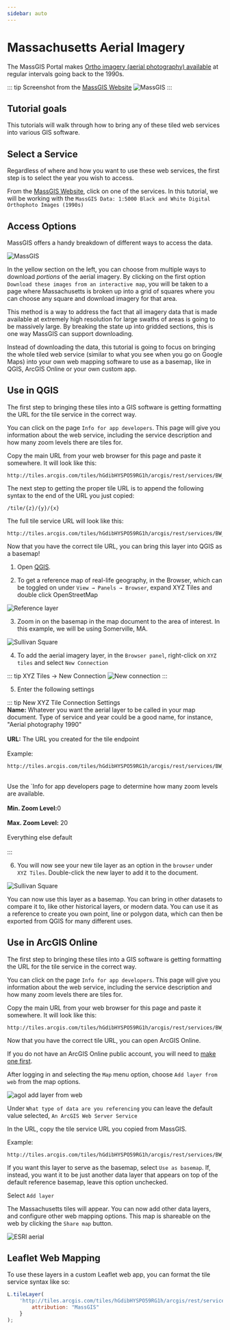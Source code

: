 ```yaml
---
sidebar: auto
---
```


# Massachusetts Aerial Imagery

The MassGIS Portal makes <a target = "_blank" href ='https://docs.digital.mass.gov/dataset/massgis-data-layers#img'>Ortho imagery (aerial photography) available</a> at regular intervals going back to the 1990s.



::: tip Screenshot from the <a target = "_blank" href ='https://docs.digital.mass.gov/dataset/massgis-data-layers#img'>MassGIS Website</a>
![MassGIS](./media/ortho.png)
:::

## Tutorial goals
This tutorials will walk through how to bring any of these tiled web services into various GIS software.

## Select a Service

Regardless of where and how you want to use these web services, the first step is to select the year you wish to access.

From the <a target = "_blank" href ='https://docs.digital.mass.gov/dataset/massgis-data-layers#img'>MassGIS Website</a>, click on one of the services. In this tutorial, we will be working with the `MassGIS Data: 1:5000 Black and White Digital Orthophoto Images (1990s)`

## Access Options

MassGIS offers a handy breakdown of different ways to access the data.

![MassGIS](./media/download-aerial.png)

In the yellow section on the left, you can choose from multiple ways to download <i>portions</i> of the aerial imagery. By clicking on the first option `Download these images from an interactive map`, you will be taken to a page where Massachusetts is broken up into a grid of squares where you can choose any square and download imagery for that area.

This method is a way to address the fact that all imagery data that is made available at extremely high resolution for large swaths of areas is going to be massively large. By breaking the state up into gridded sections, this is one way MassGIS can support downloading.

Instead of downloading the data, this tutorial is going to focus on bringing the whole tiled web service (similar to what you see when you go on Google Maps) into your own web mapping software to use as a basemap, like in QGIS, ArcGIS Online or your own custom app. 

## Use in QGIS

The first step to bringing these tiles into a GIS software is getting formatting the URL for the tile service in the correct way.

You can click on the page `Info for app developers`. This page will give you information about the web service, including the service description and how many zoom levels there are tiles for.

Copy the main URL from your web browser for this page and paste it somewhere. It will look like this:

```
http://tiles.arcgis.com/tiles/hGdibHYSPO59RG1h/arcgis/rest/services/BW_Orthos_Tile_Package/MapServer
```

The next step to getting the proper tile URL is to append the following syntax to the end of the URL you just copied:

```
/tile/{z}/{y}/{x}
```


The full tile service URL will look like this:

```
http://tiles.arcgis.com/tiles/hGdibHYSPO59RG1h/arcgis/rest/services/BW_Orthos_Tile_Package/MapServer/tile/{z}/{y}/{x}
```

Now that you have the correct tile URL, you can bring this layer into QGIS as a basemap!

1. Open <a target = "_blank" href ='./resources/guides/download-qgis.html'>QGIS</a>. 

2. To get a reference map of real-life geography, in the Browser, which can be toggled on under `View → Panels → Browser`, expand XYZ Tiles and double click OpenStreetMap

![Reference layer](./media/openstreetmap.png)

3. Zoom in on the basemap in the map document to the area of interest. In this example, we will be using Somerville, MA. 

![Sullivan Square](./media/sullivansq.png)

4. To add the aerial imagery layer, in the `Browser panel`, right-click on `XYZ tiles` and select `New Connection`

::: tip XYZ Tiles → New Connection
![New connection](./media/newconnection.gif)
:::

5. Enter the following settings

::: tip New XYZ Tile Connection Settings<br>
**Name:** Whatever you want the aerial layer to be called in your map document. Type of service and year could be a good name, for instance, "Aerial photography 1990"<br><br>
**URL:** The URL you created for the tile endpoint<br><br>
Example:
```
http://tiles.arcgis.com/tiles/hGdibHYSPO59RG1h/arcgis/rest/services/BW_Orthos_Tile_Package/MapServer/tile/{z}/{y}/{x}
```
<br>
Use the `Info for app developers page to determine how many zoom levels are available. <br><br>
<b> Min. Zoom Level:</b>0<br><br>
<b> Max. Zoom Level:</b> 20<br><br>
Everything else default<br><br>
:::


6. You will now see your new tile layer as an option in the `browser` under `XYZ Tiles`. Double-click the new layer to add it to the document.

![Sullivan Square](./media/sullivan1990.png)

You can now use this layer as a basemap. You can bring in other datasets to compare it to, like other historical layers, or modern data. You can use it as a reference to create you own point, line or polygon data, which can then be exported from QGIS for many different uses.

## Use in ArcGIS Online

The first step to bringing these tiles into a GIS software is getting formatting the URL for the tile service in the correct way.

You can click on the page `Info for app developers`. This page will give you information about the web service, including the service description and how many zoom levels there are tiles for.

Copy the main URL from your web browser for this page and paste it somewhere. It will look like this:

```
http://tiles.arcgis.com/tiles/hGdibHYSPO59RG1h/arcgis/rest/services/BW_Orthos_Tile_Package/MapServer
```

Now that you have the correct tile URL, you can open ArcGIS Online.

If you do not have an ArcGIS Online public account, you will need to <a target = "_blank" href ='https://doc.arcgis.com/en/arcgis-online/get-started/create-account.htm#:~:text=From%20the%20website%2C%20click%20the,last%20name%2C%20and%20email%20address'>make one first</a>.


After logging in and selecting the `Map` menu option, choose `Add layer from web` from the map options.

![agol add layer from web](./media/agol-map-options.png)


Under `What type of data are you referencing` you can leave the default value selected, `An ArcGIS Web Server Service` 

In the URL, copy the tile service URL you copied from MassGIS.

Example:

```
http://tiles.arcgis.com/tiles/hGdibHYSPO59RG1h/arcgis/rest/services/BW_Orthos_Tile_Package/MapServer
```

If you want this layer to serve as the basemap, select `Use as basemap`. If, instead, you want it to be just another data layer that appears on top of the default reference basemap, leave this option unchecked.

Select `Add layer`

The Massachusetts tiles will appear. You can now add other data layers, and configure other web mapping options. This map is shareable on the web by clicking the `Share map` button.

![ESRI aerial](./media/esri-aerial.png)


## Leaflet Web Mapping

To use these layers in a custom Leaflet web app, you can format the tile service syntax like so:

``` javascript 
L.tileLayer(
    'http://tiles.arcgis.com/tiles/hGdibHYSPO59RG1h/arcgis/rest/services/BW_Orthos_Tile_Package/MapServer/tile/{z}/{y}/{x}',{ 
        attribution: "MassGIS"
    }
);
```